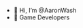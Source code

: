 - 👋 Hi, I’m @AaronWash
- 🌱 Game Developers

<!---
AaronWash/AaronWash is a ✨ special ✨ repository because its `README.md` (this file) appears on your GitHub profile.
You can click the Preview link to take a look at your changes.
--->
